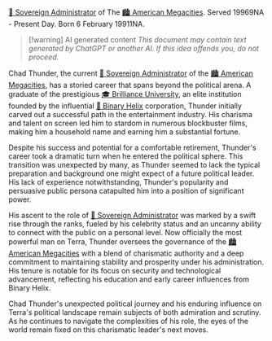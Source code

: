 [👑 Sovereign Administrator](👑%20Sovereign%20Administrator.md) of The [🏙 American Megacities](🏙%20American%20Megacities.md).
Served 19969NA - Present Day.
Born 6 February 19911NA.

> [!warning] AI generated content
> *This document may contain text generated by ChatGPT or another AI. If this idea offends you, do not proceed.*

Chad Thunder, the current [👑 Sovereign Administrator](👑%20Sovereign%20Administrator.md) of the [🏙 American Megacities](🏙%20American%20Megacities.md), has a storied career that spans beyond the political arena. A graduate of the prestigious [🎓 Brilliance University](🎓%20Brilliance%20University.md), an elite institution founded by the influential [💼 Binary Helix](💼%20Binary%20Helix.md) corporation, Thunder initially carved out a successful path in the entertainment industry. His charisma and talent on screen led him to stardom in numerous blockbuster films, making him a household name and earning him a substantial fortune.

Despite his success and potential for a comfortable retirement, Thunder's career took a dramatic turn when he entered the political sphere. This transition was unexpected by many, as Thunder seemed to lack the typical preparation and background one might expect of a future political leader. His lack of experience notwithstanding, Thunder's popularity and persuasive public persona catapulted him into a position of significant power.

His ascent to the role of [👑 Sovereign Administrator](👑%20Sovereign%20Administrator.md) was marked by a swift rise through the ranks, fueled by his celebrity status and an uncanny ability to connect with the public on a personal level. Now officially the most powerful man on Terra, Thunder oversees the governance of the [🏙 American Megacities](🏙%20American%20Megacities.md) with a blend of charismatic authority and a deep commitment to maintaining stability and prosperity under his administration. His tenure is notable for its focus on security and technological advancement, reflecting his education and early career influences from Binary Helix.

Chad Thunder's unexpected political journey and his enduring influence on Terra's political landscape remain subjects of both admiration and scrutiny. As he continues to navigate the complexities of his role, the eyes of the world remain fixed on this charismatic leader's next moves.
